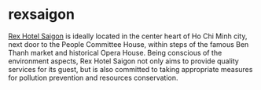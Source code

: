 # rexsaigon
<a href=http://www.hotels-in-vietnam.com/asia/vietnam/ho_chi_minh_saigon_hotels/rex_hotel.html>Rex Hotel Saigon</a> is ideally located in the center heart of Ho Chi Minh city, next door to the People Committee House, within steps of the famous Ben Thanh market and historical Opera House. Being conscious of the environment aspects, Rex Hotel Saigon not only aims to provide quality services for its guest, but is also committed to taking appropriate measures for pollution prevention and resources conservation.
